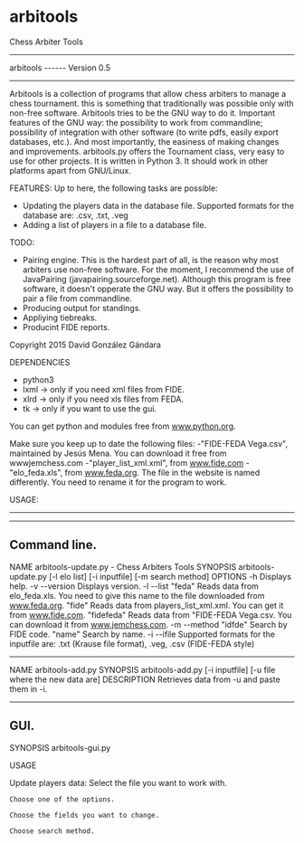 # arbitools
Chess Arbiter Tools
********************************************************************************************
arbitools    ------ Version 0.5
*********************************************************************************************

Arbitools is a collection of programs that allow chess arbiters to manage a chess tournament. this is something that traditionally was possible only with non-free software. Arbitools tries to be the GNU way to do it. Important features of the GNU way: the possibility to work from commandline; possibility of integration with other software (to write pdfs, easily export databases, etc.). And most importantly, the easiness of making changes and improvements.
arbitools.py offers the Tournament class, very easy to use for other projects.
It is written in Python 3. It should work in other platforms apart from GNU/Linux.

FEATURES:
Up to here, the following tasks are possible:

- Updating the players data in the database file. Supported formats for the database are: .csv, .txt, .veg
- Adding a list of players in a file to a database file.

TODO:
- Pairing engine. This is the hardest part of all, is the reason why most arbiters use non-free software. For the moment, I recommend the use of JavaPairing (javapairing.sourceforge.net). Although this program is free software, it doesn't opperate the GNU way. But it offers the possibility to pair a file from commandline.
- Producing output for standings.
- Appliying tiebreaks.
- Producint FIDE reports.



Copyright 2015 David González Gándara

DEPENDENCIES
- python3
- lxml -> only if you need xml files from FIDE.
- xlrd -> only if you need xls files from FEDA.
- tk -> only if you want to use the gui.

You can get python and modules free from www.python.org.

Make sure you keep up to date the following files:
-"FIDE-FEDA Vega.csv", maintained by Jesús Mena. You can download it free from wwwjemchess.com
-"player_list_xml.xml", from www.fide.com
-"elo_feda.xls", from www.feda.org. The file in the website is named differently. You need to rename it for the program to work.

USAGE:
**********************************


-----------------------------------------------
Command line.
-----------------------------------------------
NAME
	arbitools-update.py - Chess Arbiters Tools
SYNOPSIS
	arbitools-update.py [-l elo list] [-i inputfile] [-m search method]
OPTIONS
-h
	Displays help.
-v --version
	Displays version.
-l --list
	"feda" Reads data from elo_feda.xls. You need to give this name to the file downloaded from www.feda.org.
	"fide" Reads data from players_list_xml.xml. You can get it from www.fide.com.
	"fidefeda" Reads data from "FIDE-FEDA Vega.csv. You can download it from www.jemchess.com.
 -m --method
	"idfde" Search by FIDE code.
	"name" Search by name.
 -i --ifile
	Supported formats for the inputfile are: .txt (Krause file format), .veg, .csv (FIDE-FEDA style)
	
---------------------------------------------------
NAME
	arbitools-add.py
SYNOPSIS
	arbitools-add.py [-i inputfile] [-u file where the new data are]
DESCRIPTION
	Retrieves data from -u and paste them in -i.

---------------------------------------------
GUI.
---------------------------------------------

SYNOPSIS
	arbitools-gui.py
	
USAGE

Update players data:
	Select the file you want to work with.
	
	Choose one of the options.

	Choose the fields you want to change.

	Choose search method.
